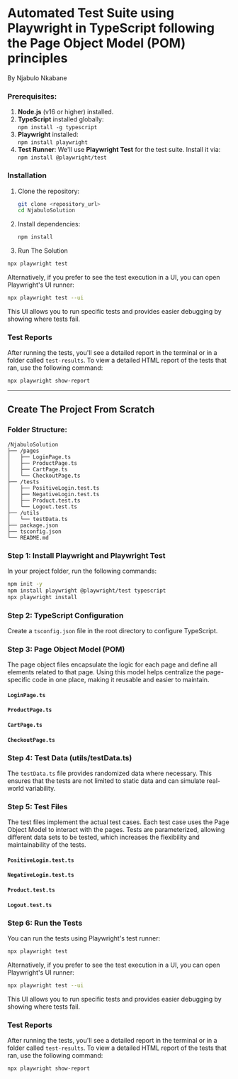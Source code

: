 # Automated Test Suite using **Playwright** in **TypeScript** following the **Page Object Model (POM)** principles  
By Njabulo Nkabane

### Prerequisites:

1. **Node.js** (v16 or higher) installed.
2. **TypeScript** installed globally:  
   `npm install -g typescript`
3. **Playwright** installed:  
   `npm install playwright`
4. **Test Runner**: We'll use **Playwright Test** for the test suite. Install it via:  
   `npm install @playwright/test`

### Installation

1. Clone the repository:

   ```bash
   git clone <repository_url>
   cd NjabuloSolution
   ```

2. Install dependencies:

   ```bash
   npm install
   ```
3. Run The Solution

```bash
npx playwright test
```

Alternatively, if you prefer to see the test execution in a UI, you can open Playwright's UI runner:

```bash
npx playwright test --ui
```

This UI allows you to run specific tests and provides easier debugging by showing where tests fail.

### Test Reports

After running the tests, you'll see a detailed report in the terminal or in a folder called `test-results`. To view a detailed HTML report of the tests that ran, use the following command:

```bash
npx playwright show-report
```
---
   
## Create The Project From Scratch
### Folder Structure:

```
/NjabuloSolution
├── /pages
│   ├── LoginPage.ts
│   ├── ProductPage.ts
│   ├── CartPage.ts
│   └── CheckoutPage.ts
├── /tests
│   ├── PositiveLogin.test.ts
│   ├── NegativeLogin.test.ts
│   ├── Product.test.ts
│   └── Logout.test.ts
├── /utils
│   └── testData.ts
├── package.json
├── tsconfig.json
└── README.md
```
### Step 1: Install Playwright and Playwright Test

In your project folder, run the following commands:

```bash
npm init -y
npm install playwright @playwright/test typescript
npx playwright install
```

### Step 2: TypeScript Configuration

Create a `tsconfig.json` file in the root directory to configure TypeScript.

### Step 3: Page Object Model (POM)

The page object files encapsulate the logic for each page and define all elements related to that page. Using this model helps centralize the page-specific code in one place, making it reusable and easier to maintain.

#### `LoginPage.ts`
#### `ProductPage.ts`
#### `CartPage.ts`
#### `CheckoutPage.ts`

### Step 4: Test Data (utils/testData.ts)

The `testData.ts` file provides randomized data where necessary. This ensures that the tests are not limited to static data and can simulate real-world variability.

### Step 5: Test Files

The test files implement the actual test cases. Each test case uses the Page Object Model to interact with the pages. Tests are parameterized, allowing different data sets to be tested, which increases the flexibility and maintainability of the tests.

#### `PositiveLogin.test.ts`
#### `NegativeLogin.test.ts`
#### `Product.test.ts`
#### `Logout.test.ts`

### Step 6: Run the Tests

You can run the tests using Playwright's test runner:

```bash
npx playwright test
```

Alternatively, if you prefer to see the test execution in a UI, you can open Playwright's UI runner:

```bash
npx playwright test --ui
```

This UI allows you to run specific tests and provides easier debugging by showing where tests fail.

### Test Reports

After running the tests, you'll see a detailed report in the terminal or in a folder called `test-results`. To view a detailed HTML report of the tests that ran, use the following command:

```bash
npx playwright show-report
```
